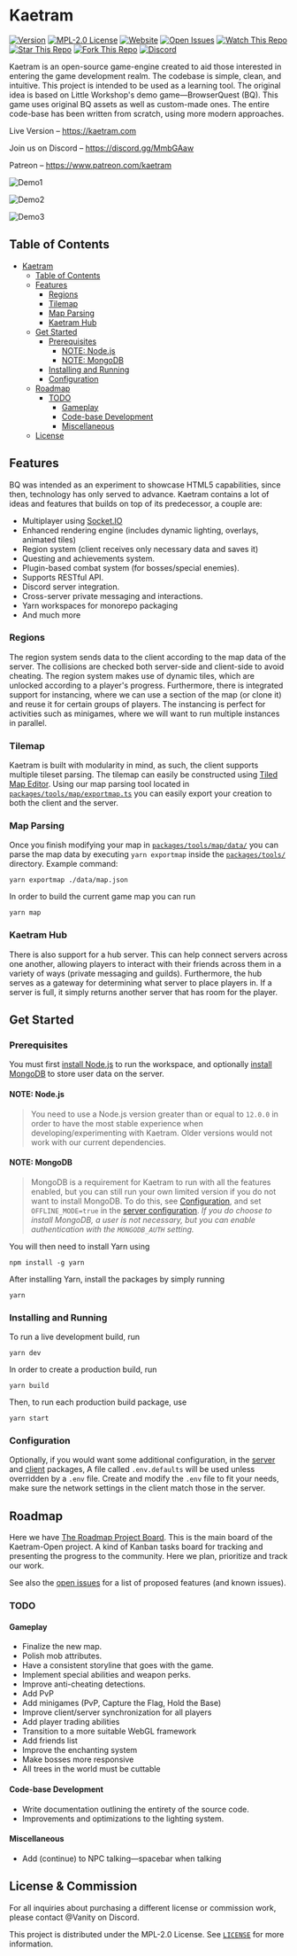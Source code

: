 # Kaetram

[![Version](https://img.shields.io/github/package-json/v/Kaetram/Kaetram-Open?style=flat)](https://github.com/Kaetram/Kaetram-Open)
[![MPL-2.0 License](https://img.shields.io/github/license/Kaetram/Kaetram-Open?style=flat)](https://github.com/Kaetram/Kaetram-Open/blob/master/LICENSE)
[![Website](https://img.shields.io/website?url=https%3A%2F%2Fkaetram.com%2F&style=flat)](https://kaetram.com/)
[![Open Issues](https://img.shields.io/github/issues/Kaetram/Kaetram-Open?style=flat)](https://github.com/Kaetram/Kaetram-Open/issues)
[![Watch This Repo](https://img.shields.io/github/watchers/Kaetram/Kaetram-Open?style=social&icon=github)](https://github.com/Kaetram/Kaetram-Open/subscription)
[![Star This Repo](https://img.shields.io/github/stars/Kaetram/Kaetram-Open?style=social&icon=github)](https://github.com/Kaetram/Kaetram-Open/stargazers)
[![Fork This Repo](https://img.shields.io/github/forks/Kaetram/Kaetram-Open?style=social&icon=github)](https://github.com/Kaetram/Kaetram-Open/fork)
[![Discord](https://img.shields.io/discord/583033499741847574?logo=discord&color=7289da&style=flat)](https://discord.gg/MmbGAaw)

Kaetram is an open-source game-engine created to aid those interested in entering the game
development realm. The codebase is simple, clean, and intuitive. This project is intended to be used
as a learning tool. The original idea is based on Little Workshop's demo game&mdash;BrowserQuest
(BQ). This game uses original BQ assets as well as custom-made ones. The entire code-base has been
written from scratch, using more modern approaches.

Live Version &ndash; <https://kaetram.com>

Join us on Discord &ndash; <https://discord.gg/MmbGAaw>

Patreon &ndash; <https://www.patreon.com/kaetram>

![Demo1](https://i.imgur.com/slnzrZB.png)

![Demo2](https://i.imgur.com/jS5d3oq.png)

![Demo3](https://i.imgur.com/cZTFqnd.png)

## Table of Contents

- [Kaetram](#kaetram)
  - [Table of Contents](#table-of-contents)
  - [Features](#features)
    - [Regions](#regions)
    - [Tilemap](#tilemap)
    - [Map Parsing](#map-parsing)
    - [Kaetram Hub](#kaetram-hub)
  - [Get Started](#get-started)
    - [Prerequisites](#prerequisites)
      - [NOTE: Node.js](#note-nodejs)
      - [NOTE: MongoDB](#note-mongodb)
    - [Installing and Running](#installing-and-running)
    - [Configuration](#configuration)
  - [Roadmap](#roadmap)
    - [TODO](#todo)
      - [Gameplay](#gameplay)
      - [Code-base Development](#code-base-development)
      - [Miscellaneous](#miscellaneous)
  - [License](#license)

## Features

BQ was intended as an experiment to showcase HTML5 capabilities, since then, technology has only
served to advance. Kaetram contains a lot of ideas and features that builds on top of its
predecessor, a couple are:

- Multiplayer using [Socket.IO](https://socket.io)
- Enhanced rendering engine (includes dynamic lighting, overlays, animated tiles)
- Region system (client receives only necessary data and saves it)
- Questing and achievements system.
- Plugin-based combat system (for bosses/special enemies).
- Supports RESTful API.
- Discord server integration.
- Cross-server private messaging and interactions.
- Yarn workspaces for monorepo packaging
- And much more

### Regions

The region system sends data to the client according to the map data of the server. The collisions
are checked both server-side and client-side to avoid cheating. The region system makes use of
dynamic tiles, which are unlocked according to a player's progress. Furthermore, there is integrated
support for instancing, where we can use a section of the map (or clone it) and reuse it for certain
groups of players. The instancing is perfect for activities such as minigames, where we will want to
run multiple instances in parallel.

### Tilemap

Kaetram is built with modularity in mind, as such, the client supports multiple tileset parsing. The
tilemap can easily be constructed using [Tiled Map Editor](https://www.mapeditor.org/). Using our
map parsing tool located in [`packages/tools/map/exportmap.ts`](packages/tools/map/exportmap.ts) you
can easily export your creation to both the client and the server.

### Map Parsing

Once you finish modifying your map in [`packages/tools/map/data/`](packages/tools/map/data/) you can
parse the map data by executing `yarn exportmap` inside the [`packages/tools/`](packages/tools/)
directory. Example command:

```console
yarn exportmap ./data/map.json
```

In order to build the current game map you can run

```console
yarn map
```

### Kaetram Hub

There is also support for a hub server. This can help connect servers across one another, allowing
players to interact with their friends across them in a variety of ways (private messaging and
guilds). Furthermore, the hub serves as a gateway for determining what server to place players in.
If a server is full, it simply returns another server that has room for the player.

## Get Started

### Prerequisites

You must first [install Node.js](https://nodejs.org/en/download/) to run the workspace, and
optionally [install MongoDB](https://www.mongodb.com/download-center/community) to store user data
on the server.

#### NOTE: Node.js

> You need to use a Node.js version greater than or equal to `12.0.0` in order to have the most
> stable experience when developing/experimenting with Kaetram. Older versions would not work with
> our current dependencies.

#### NOTE: MongoDB

> MongoDB is a requirement for Kaetram to run with all the features enabled, but you can still run
> your own limited version if you do not want to install MongoDB. To do this, see
> [Configuration](#configuration), and set `OFFLINE_MODE=true` in the
> [server configuration](packages/server/.env). _If you do choose to install MongoDB, a user is not
> necessary, but you can enable authentication with the `MONGODB_AUTH` setting._

You will then need to install Yarn using

```console
npm install -g yarn
```

After installing Yarn, install the packages by simply running

```console
yarn
```

### Installing and Running

To run a live development build, run

```console
yarn dev
```

In order to create a production build, run

```console
yarn build
```

Then, to run each production build package, use

```console
yarn start
```

### Configuration

Optionally, if you would want some additional configuration, in the [server](packages/server/) and
[client](packages/client/) packages, A file called `.env.defaults` will be used unless overridden by
a `.env` file. Create and modify the `.env` file to fit your needs, make sure the network settings
in the client match those in the server.

## Roadmap

Here we have [The Roadmap Project Board](https://github.com/Kaetram/Kaetram-Open/projects/1). This
is the main board of the Kaetram-Open project. A kind of Kanban tasks board for tracking and
presenting the progress to the community. Here we plan, prioritize and track our work.

See also the [open issues](https://github.com/Kaetram/Kaetram-Open/issues) for a list of proposed
features (and known issues).

### TODO

#### Gameplay

- Finalize the new map.
- Polish mob attributes.
- Have a consistent storyline that goes with the game.
- Implement special abilities and weapon perks.
- Improve anti-cheating detections.
- Add PvP
- Add minigames (PvP, Capture the Flag, Hold the Base)
- Improve client/server synchronization for all players
- Add player trading abilities
- Transition to a more suitable WebGL framework
- Add friends list
- Improve the enchanting system
- Make bosses more responsive
- All trees in the world must be cuttable

#### Code-base Development

- Write documentation outlining the entirety of the source code.
- Improvements and optimizations to the lighting system.

#### Miscellaneous

- Add (continue) to NPC talking&mdash;spacebar when talking

## License & Commission

For all inquiries about purchasing a different license or commission work, please contact @Vanity on Discord.

This project is distributed under the MPL-2.0 License. See [`LICENSE`](LICENSE) for more
information.